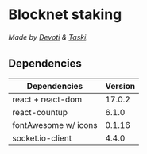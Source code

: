 # Blocknet staking
###### Made by [Devoti](https://github.com/devotii) & [Taski](https://github.com/st-t).

## Dependencies
| Dependencies | Version |
| ------ | ------ |
| react + react-dom | 17.0.2 |
| react-countup | 6.1.0 |
| fontAwesome w/ icons | 0.1.16 |
| socket.io-client | 4.4.0 |
